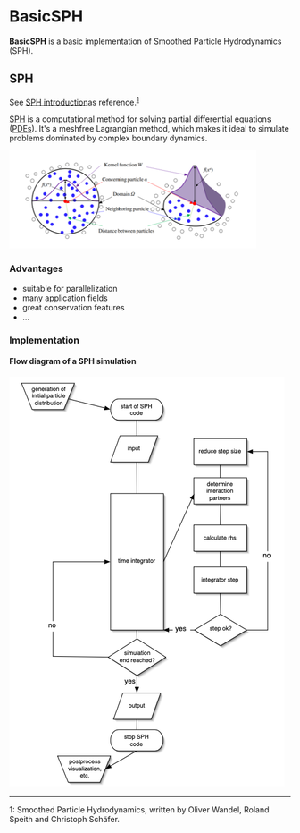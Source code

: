 # BasicSPH

**BasicSPH** is a basic implementation of Smoothed Particle Hydrodynamics (SPH).

## SPH

See [SPH introduction](documents/SPH_intro.pdf)as reference.<sup>[1](#sph_intro_footnote)</sup>

[SPH](https://en.wikipedia.org/wiki/Smoothed-particle_hydrodynamics) is a computational method for solving partial differential equations ([PDEs](https://en.wikipedia.org/wiki/Partial_differential_equation)). It's a meshfree Lagrangian method, which makes it ideal to simulate problems dominated by complex boundary dynamics. 

![Basic idea](documents/pictures/basic_idea.png?raw=true "Basic idea of SPH")

### Advantages

* suitable for parallelization
* many application fields
* great conservation features
* ... 

### Implementation

#### Flow diagram of a SPH simulation

![Flow diagram of a SPH simulation](documents/pictures/flow_diagram.png?raw=true "Flow diagram")


---
<a name="sph_intro_footnote">1</a>: Smoothed Particle Hydrodynamics, written by Oliver Wandel, Roland Speith and Christoph Schäfer.
